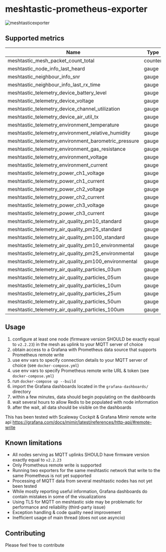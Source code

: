 # meshtastic-prometheus-exporter

![meshtasticexporter](https://github.com/artiommocrenco/meshtastic-prometheus-exporter/assets/28516476/162a2fab-5804-46d0-a97a-aa84e388ef58)

## Supported metrics

| Name                                                 | Type      |
|------------------------------------------------------|-----------|
| meshtastic_mesh_packet_count_total                   | counter   |
| meshtastic_node_info_last_heard                      | gauge     |
| meshtastic_neighbour_info_snr                        | gauge     |
| meshtastic_neighbour_info_last_rx_time               | gauge     |
| meshtastic_telemetry_device_battery_level            | gauge     |
| meshtastic_telemetry_device_voltage                  | gauge     |
| meshtastic_telemetry_device_channel_utilization      | gauge     |
| meshtastic_telemetry_device_air_util_tx              | gauge     |
| meshtastic_telemetry_environment_temperature         | gauge     |
| meshtastic_telemetry_environment_relative_humidity   | gauge     |
| meshtastic_telemetry_environment_barometric_pressure | gauge     |
| meshtastic_telemetry_environment_gas_resistance      | gauge     |
| meshtastic_telemetry_environment_voltage             | gauge     |
| meshtastic_telemetry_environment_current             | gauge     |
| meshtastic_telemetry_power_ch1_voltage               | gauge     |
| meshtastic_telemetry_power_ch1_current               | gauge     |
| meshtastic_telemetry_power_ch2_voltage               | gauge     |
| meshtastic_telemetry_power_ch2_current               | gauge     |
| meshtastic_telemetry_power_ch3_voltage               | gauge     |
| meshtastic_telemetry_power_ch3_current               | gauge     |
| meshtastic_telemetry_air_quality_pm10_standard       | gauge     |
| meshtastic_telemetry_air_quality_pm25_standard       | gauge     |
| meshtastic_telemetry_air_quality_pm100_standard      | gauge     |
| meshtastic_telemetry_air_quality_pm10_environmental  | gauge     |
| meshtastic_telemetry_air_quality_pm25_environmental  | gauge     |
| meshtastic_telemetry_air_quality_pm100_environmental | gauge     |
| meshtastic_telemetry_air_quality_particles_03um      | gauge     |
| meshtastic_telemetry_air_quality_particles_05um      | gauge     |
| meshtastic_telemetry_air_quality_particles_10um      | gauge     |
| meshtastic_telemetry_air_quality_particles_25um      | gauge     |
| meshtastic_telemetry_air_quality_particles_50um      | gauge     |
| meshtastic_telemetry_air_quality_particles_100um     | gauge     |

## Usage

1. configure at least one node (firmware version SHOULD be exactly equal to `v2.2.23`) in the mesh as uplink to your
   MQTT server of choice
2. obtain access to a Grafana with Prometheus data source that supports Prometheus remote write
3. use env vars to specify connection details to your MQTT server of choice (see `docker-compose.yml`)
4. use env vars to specify Prometheus remote write URL & token (see `docker-compose.yml`)
5. run `docker-compose up --build`
6. import the Grafana dashboards located in the `grafana-dashboards/` directory
7. within a few minutes, data should begin populating on the dashboards
8. wait several hours to allow Redis to be populated with node information
9. after the wait, all data should be visible on the dashboards

This has been tested with Scaleway Cockpit & Grafana Mimir remote write api
https://grafana.com/docs/mimir/latest/references/http-api/#remote-write

## Known limitations

* All nodes serving as MQTT uplinks SHOULD have firmware version exactly equal to `v2.2.23`
* Only Prometheus remote write is supported
* Running two exporters for the same meshtastic network that write to the same Prometheus is not yet supported
* Processing of MQTT data from several meshtastic nodes has not yet been tested
* While mostly reporting useful information, Grafana dashboards do contain mistakes in some of the visualizations
* Using TLS for MQTT on meshtastic side may be problematic for performance and reliability (third-party issue)
* Exception handling & code quality need improvement
* Inefficient usage of main thread (does not use asyncio)

## Contributing

Please feel free to contribute
